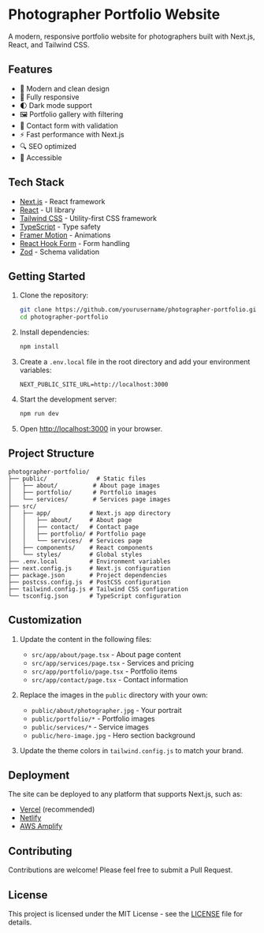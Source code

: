 # Photographer Portfolio Website

A modern, responsive portfolio website for photographers built with Next.js, React, and Tailwind CSS.

## Features

- 🎨 Modern and clean design
- 📱 Fully responsive
- 🌓 Dark mode support
- 🖼️ Portfolio gallery with filtering
- 📝 Contact form with validation
- ⚡ Fast performance with Next.js
- 🔍 SEO optimized
- 🎯 Accessible

## Tech Stack

- [Next.js](https://nextjs.org/) - React framework
- [React](https://reactjs.org/) - UI library
- [Tailwind CSS](https://tailwindcss.com/) - Utility-first CSS framework
- [TypeScript](https://www.typescriptlang.org/) - Type safety
- [Framer Motion](https://www.framer.com/motion/) - Animations
- [React Hook Form](https://react-hook-form.com/) - Form handling
- [Zod](https://github.com/colinhacks/zod) - Schema validation

## Getting Started

1. Clone the repository:
   ```bash
   git clone https://github.com/yourusername/photographer-portfolio.git
   cd photographer-portfolio
   ```

2. Install dependencies:
   ```bash
   npm install
   ```

3. Create a `.env.local` file in the root directory and add your environment variables:
   ```
   NEXT_PUBLIC_SITE_URL=http://localhost:3000
   ```

4. Start the development server:
   ```bash
   npm run dev
   ```

5. Open [http://localhost:3000](http://localhost:3000) in your browser.

## Project Structure

```
photographer-portfolio/
├── public/              # Static files
│   ├── about/          # About page images
│   ├── portfolio/      # Portfolio images
│   └── services/       # Services page images
├── src/
│   ├── app/           # Next.js app directory
│   │   ├── about/     # About page
│   │   ├── contact/   # Contact page
│   │   ├── portfolio/ # Portfolio page
│   │   └── services/  # Services page
│   ├── components/    # React components
│   └── styles/        # Global styles
├── .env.local         # Environment variables
├── next.config.js     # Next.js configuration
├── package.json       # Project dependencies
├── postcss.config.js  # PostCSS configuration
├── tailwind.config.js # Tailwind CSS configuration
└── tsconfig.json      # TypeScript configuration
```

## Customization

1. Update the content in the following files:
   - `src/app/about/page.tsx` - About page content
   - `src/app/services/page.tsx` - Services and pricing
   - `src/app/portfolio/page.tsx` - Portfolio items
   - `src/app/contact/page.tsx` - Contact information

2. Replace the images in the `public` directory with your own:
   - `public/about/photographer.jpg` - Your portrait
   - `public/portfolio/*` - Portfolio images
   - `public/services/*` - Service images
   - `public/hero-image.jpg` - Hero section background

3. Update the theme colors in `tailwind.config.js` to match your brand.

## Deployment

The site can be deployed to any platform that supports Next.js, such as:

- [Vercel](https://vercel.com/) (recommended)
- [Netlify](https://www.netlify.com/)
- [AWS Amplify](https://aws.amazon.com/amplify/)

## Contributing

Contributions are welcome! Please feel free to submit a Pull Request.

## License

This project is licensed under the MIT License - see the [LICENSE](LICENSE) file for details.
